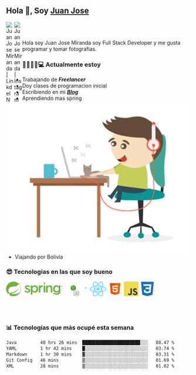 ## Hola 👋, Soy [Juan Jose](http://juanjoses.me)

<a href="https://www.linkedin.com/in/juanjosemirandam/">
  <img align="left" alt="Juan Jose Miranda | LinkdeIN" width="22px" src="https://cdn.jsdelivr.net/npm/simple-icons@v3/icons/linkedin.svg" />
</a>

<a href="https://www.instagram.com/juan.jose.miranda/">
  <img align="left" alt="Juan Jose Miranda | Instagram" width="22px" src="https://cdn.jsdelivr.net/npm/simple-icons@v3/icons/instagram.svg" />
</a>

<br /> <br />

Hola soy Juan Jose Miranda soy Full Stack Developer y me gusta programar y tomar fotografias.

<img align="right" alt="GIF" src="./images/gif-juanjose.gif" width="500" max-height="320" />

### 👨‍💻🕵‍♀💻 Actualmente estoy

- Trabajando de ***Freelancer***
- Doy clases de programacion inicial
- Escribiendo en mi ***[Blog](http://juanjoses.me)***
- Aprendiendo mas spring
- Viajando por Bolivia 

### 😎 Tecnologías en las que soy bueno

<code><img alt="Spring" height="40px" src="./images/spring-icon.svg"/></code>
<code><img alt="NodeJS" height="40px" src="./images/nodejs-icon.svg" /></code>
<code><img alt="ReactJS" height="40px" src="./images/react-icon.svg" /></code>
<code><img alt="HTML5" height="40px" src="./images/html-icon.png" /></code>
<code><img alt="JavaScript" height="40px" src="./images/js-icon.png"  /></code>
<code><img alt="CSS3" height="40px" src="./images/css-icon.png" /></code>

<br/><br/>

### 📊 Tecnologías que más ocupé esta semana

<!--START_SECTION:waka-->
```text
Java         40 hrs 26 mins  ██████████████████████░░░   88.47 % 
YAML         1 hr 42 mins    █░░░░░░░░░░░░░░░░░░░░░░░░   03.74 % 
Markdown     1 hr 30 mins    ▓░░░░░░░░░░░░░░░░░░░░░░░░   03.31 % 
Git Config   46 mins         ▒░░░░░░░░░░░░░░░░░░░░░░░░   01.69 % 
XML          28 mins         ▒░░░░░░░░░░░░░░░░░░░░░░░░   01.02 % 
```
<!--END_SECTION:waka-->

<!-- ### 📌🤓 Últimos artículos en mi blog -->
